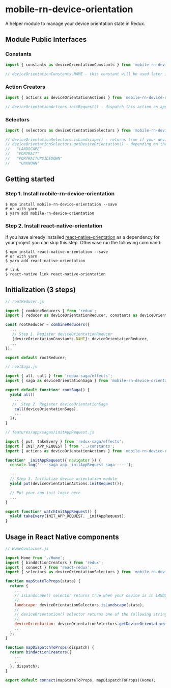 # mobile-rn-device-orientation

A helper module to manage your device orientation state in Redux.

## Module Public Interfaces

### Constants

```javascript
import { constants as deviceOrientationConstants } from 'mobile-rn-device-orientation'

// deviceOrientationConstants.NAME - this constant will be used later in app root reducer and module selectors
```

### Action Creators

```javascript
import { actions as deviceOrientationActions } from 'mobile-rn-device-orientation'

// deviceOrientationActions.initRequest() - dispatch this action on app launch to initialize the module
```

### Selectors
```javascript
import { selectors as deviceOrientationSelectors } from 'mobile-rn-device-orientation'

// deviceOrientationSelectors.isLandscape() - returns true if your device is in landscape orientation; otherwise returns false;
// deviceOrientationSelectors.getDeviceOrientation() - depending on the current orientation, returns one of the following string values:
//   "LANDSCAPE"
//   "PORTRAIT"
//   "PORTRAITUPSIDEDOWN"
//    "UNKNOWN"
```

## Getting started

### Step 1. Install mobile-rn-device-orientation

```
$ npm install mobile-rn-device-orientation --save
# or with yarn
$ yarn add mobile-rn-device-orientation
```

### Step 2. Install react-native-orientation

If you have already installed [react-native-orientation](https://github.com/yamill/react-native-orientation) as a dependency for your project you can skip this step. Otherwise run the following command:

```
$ npm install react-native-orientation --save
# or with yarn
$ yarn add react-native-orientation

# link
$ react-native link react-native-orientation
```

## Initialization (3 steps)

```javascript
// rootReducer.js

import { combineReducers } from 'redux';
import { reducer as deviceOrientationReducer, constants as deviceOrientationConstants } from 'mobile-rn-device-orientation';

const rootReducer = combineReducers({
  ...
   // Step 1. Register deviceOrientationReducer
   [deviceOrientationConstants.NAME]: deviceOrientationReducer,
  ...
});

export default rootReducer;

// rootSaga.js

import { all, call } from 'redux-saga/effects';
import { saga as deviceOrientationSaga } from 'mobile-rn-device-orientation';

export default function* rootSaga() {
  yield all([
    ...
   //  Step 2. Register deviceOrientationSaga
    call(deviceOrientationSaga),
    ...
  ]);
}

// features/app/sagas/initAppRequest.js

import { put, takeEvery } from 'redux-saga/effects';
import { INIT_APP_REQUEST } from '../constants';
import { actions as deviceOrientationActions } from 'mobile-rn-device-orientation';

function* _initAppRequest({ navigator }) {
  console.log('----saga app._initAppRequest saga-----');

  ...
  // Step 3. Initialize device orientation module
  yield put(deviceOrientationActions.initRequest());

  // Put your app init logic here
  ...
}

export function* watchInitAppRequest() {
  yield takeEvery(INIT_APP_REQUEST, _initAppRequest);
}

```

## Usage in React Native components

```javascript
// HomeContainer.js

import Home from './Home';
import { bindActionCreators } from 'redux';
import { connect } from 'react-redux';
import { selectors as deviceOrientationSelectors } from 'mobile-rn-device-orientation';

function mapStateToProps(state) {
  return {
    ...
    // isLandscape() selector returns true when your device is in LANDSCAPE mode; otherwise it will return false
    //
    landscape: deviceOrientationSelectors.isLandscape(state),
    //
    // deviceOrientation() selector returns one of the following string values "LANDSCAPE"|"PORTRAIT"|"PORTRAITUPSIDEDOWN"|"UNKNOWN"
    //
    deviceOrientation: deviceOrientationSelectors.getDeviceOrientation(state)
    ...
  };
}

function mapDispatchToProps(dispatch) {
  return bindActionCreators({
    ...
    ...
  }, dispatch);
}

export default connect(mapStateToProps, mapDispatchToProps)(Home);
```

